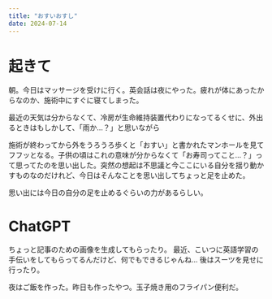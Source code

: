 ```yaml
---
title: "おすいおすし"
date: 2024-07-14
---
```



# 起きて
朝。今日はマッサージを受けに行く。英会話は夜にやった。疲れが体にあったからなのか、施術中にすぐに寝てしまった。

最近の天気は分からなくて、冷房が生命維持装置代わりになってるくせに、外出るときはもしかして、「雨か...？」と思いながら

施術が終わってから外をうろうろ歩くと「おすい」と書かれたマンホールを見てフフッとなる。子供の頃はこれの意味が分からなくて「お寿司ってこと...？」って思ってたのを思い出した。突然の想起は不思議と今ここにいる自分を揺り動かすものなのだけれど、今日はそんなことを思い出してちょっと足を止めた。

思い出には今日の自分の足を止めるぐらいの力があるらしい。

# ChatGPT
ちょっと記事のための画像を生成してもらったり。
最近、こいつに英語学習の手伝いをしてもらってるんだけど、何でもできるじゃんね...
後はスーツを見せに行ったり。

夜はご飯を作った。昨日も作ったやつ。玉子焼き用のフライパン便利だ。